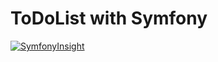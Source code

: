 ToDoList with Symfony
========
[![SymfonyInsight](https://insight.symfony.com/projects/e5768b8b-2495-418a-ad31-f9232c04cbad/small.svg)](https://insight.symfony.com/projects/e5768b8b-2495-418a-ad31-f9232c04cbad)
